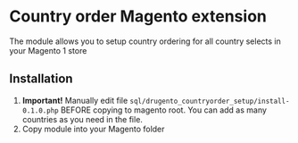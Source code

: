 # Country order Magento extension

The module allows you to setup country ordering for all country selects in your Magento 1 store

## Installation

1. **Important!** Manually edit file `sql/drugento_countryorder_setup/install-0.1.0.php` BEFORE copying to magento root. You can add as many countries as you need in the file.
2. Copy module into your Magento folder
